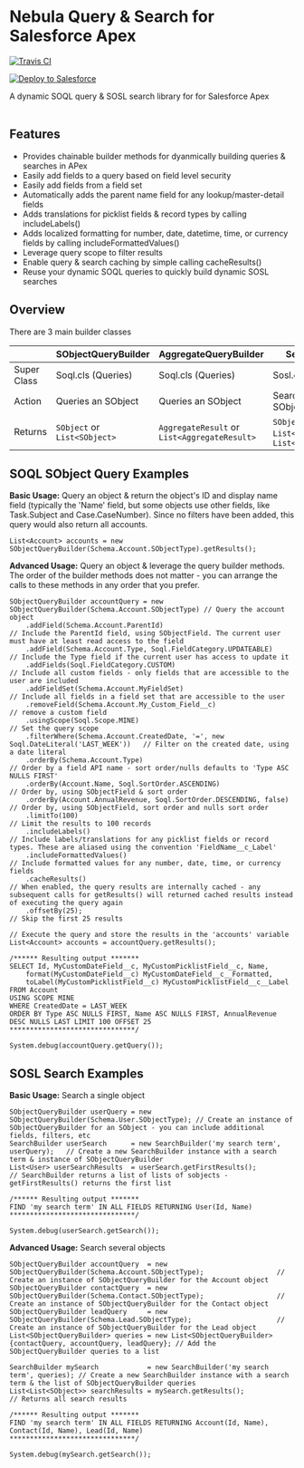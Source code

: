# Nebula Query & Search for Salesforce Apex
[![Travis CI](https://img.shields.io/travis/jongpie/NebulaQueryAndSearch/master.svg)](https://travis-ci.org/jongpie/NebulaQueryAndSearch)

<a href="https://githubsfdeploy.herokuapp.com" target="_blank">
    <img alt="Deploy to Salesforce" src="https://raw.githubusercontent.com/afawcett/githubsfdeploy/master/deploy.png">
</a>

A dynamic SOQL query & SOSL search library for for Salesforce Apex<br /><br />

## Features
* Provides chainable builder methods for dyanmically building queries & searches in APex
* Easily add fields to a query based on field level security
* Easily add fields from a field set
* Automatically adds the parent name field for any lookup/master-detail fields
* Adds translations for picklist fields & record types by calling includeLabels()
* Adds localized formatting for number, date, datetime, time, or currency fields by calling includeFormattedValues()
* Leverage query scope to filter results
* Enable query & search caching by simple calling cacheResults()
* Reuse your dynamic SOQL queries to quickly build dynamic SOSL searches

## Overview
There are 3 main builder classes

 &nbsp; | SObjectQueryBuilder | AggregateQueryBuilder | SearchBuilder
------- | --------------------|-----------------------|--------------
Super Class | Soql.cls (Queries) | Soql.cls (Queries) | Sosl.cls (Searches) | -
Action | Queries an SObject | Queries an SObject | Searches 1 or more SObjects
Returns | `SObject` or `List<SObject>` | `AggregateResult` or `List<AggregateResult>` | `SObject`, `List<SObject>` or `List<List<SObject>>`

## SOQL SObject Query Examples
**Basic Usage:** Query an object & return the object's ID and display name field (typically the 'Name' field, but some objects use other fields, like Task.Subject and Case.CaseNumber). Since no filters have been added, this query would also return all accounts.

```
List<Account> accounts = new SObjectQueryBuilder(Schema.Account.SObjectType).getResults();
```

**Advanced Usage:** Query an object & leverage the query builder methods. The order of the builder methods does not matter - you can arrange the calls to these methods in any order that you prefer.

```
SObjectQueryBuilder accountQuery = new SObjectQueryBuilder(Schema.Account.SObjectType) // Query the account object
    .addField(Schema.Account.ParentId)                                                 // Include the ParentId field, using SObjectField. The current user must have at least read access to the field
    .addField(Schema.Account.Type, Soql.FieldCategory.UPDATEABLE)                      // Include the Type field if the current user has access to update it
    .addFields(Soql.FieldCategory.CUSTOM)                                              // Include all custom fields - only fields that are accessible to the user are included
    .addFieldSet(Schema.Account.MyFieldSet)                                            // Include all fields in a field set that are accessible to the user
    .removeField(Schema.Account.My_Custom_Field__c)                                    // remove a custom field
    .usingScope(Soql.Scope.MINE)                                                       // Set the query scope
    .filterWhere(Schema.Account.CreatedDate, '=', new Soql.DateLiteral('LAST_WEEK'))   // Filter on the created date, using a date literal
    .orderBy(Schema.Account.Type)                                                      // Order by a field API name - sort order/nulls defaults to 'Type ASC NULLS FIRST'
    .orderBy(Account.Name, Soql.SortOrder.ASCENDING)                                   // Order by, using SObjectField & sort order
    .orderBy(Account.AnnualRevenue, Soql.SortOrder.DESCENDING, false)                  // Order by, using SObjectField, sort order and nulls sort order
    .limitTo(100)                                                                      // Limit the results to 100 records
    .includeLabels()                                                                   // Include labels/translations for any picklist fields or record types. These are aliased using the convention 'FieldName__c_Label'
    .includeFormattedValues()                                                          // Include formatted values for any number, date, time, or currency fields
    .cacheResults()                                                                    // When enabled, the query results are internally cached - any subsequent calls for getResults() will returned cached results instead of executing the query again
    .offsetBy(25);                                                                     // Skip the first 25 results

// Execute the query and store the results in the 'accounts' variable
List<Account> accounts = accountQuery.getResults();

/****** Resulting output *******
SELECT Id, MyCustomDateField__c, MyCustomPicklistField__c, Name,
    format(MyCustomDateField__c) MyCustomDateField__c__Formatted,
    toLabel(MyCustomPicklistField__c) MyCustomPicklistField__c__Label
FROM Account
USING SCOPE MINE
WHERE CreatedDate = LAST_WEEK
ORDER BY Type ASC NULLS FIRST, Name ASC NULLS FIRST, AnnualRevenue DESC NULLS LAST LIMIT 100 OFFSET 25
*******************************/

System.debug(accountQuery.getQuery());
```

## SOSL Search Examples
**Basic Usage:** Search a single object

```
SObjectQueryBuilder userQuery = new SObjectQueryBuilder(Schema.User.SObjectType); // Create an instance of SObjectQueryBuilder for an SObject - you can include additional fields, filters, etc
SearchBuilder userSearch      = new SearchBuilder('my search term', userQuery);   // Create a new SearchBuilder instance with a search term & instance of SObjectQueryBuilder
List<User> userSearchResults  = userSearch.getFirstResults();                     // SearchBuilder returns a list of lists of sobjects - getFirstResults() returns the first list

/****** Resulting output *******
FIND 'my search term' IN ALL FIELDS RETURNING User(Id, Name)
*******************************/

System.debug(userSearch.getSearch());
```

**Advanced Usage:** Search several objects

```
SObjectQueryBuilder accountQuery  = new SObjectQueryBuilder(Schema.Account.SObjectType);                  // Create an instance of SObjectQueryBuilder for the Account object
SObjectQueryBuilder contactQuery  = new SObjectQueryBuilder(Schema.Contact.SObjectType);                  // Create an instance of SObjectQueryBuilder for the Contact object
SObjectQueryBuilder leadQuery     = new SObjectQueryBuilder(Schema.Lead.SObjectType);                     // Create an instance of SObjectQueryBuilder for the Lead object
List<SObjectQueryBuilder> queries = new List<SObjectQueryBuilder>{contactQuery, accountQuery, leadQuery}; // Add the SObjectQueryBuilder queries to a list

SearchBuilder mySearch            = new SearchBuilder('my search term', queries); // Create a new SearchBuilder instance with a search term & the list of SObjectQueryBuilder queries
List<List<SObject>> searchResults = mySearch.getResults();                        // Returns all search results

/****** Resulting output *******
FIND 'my search term' IN ALL FIELDS RETURNING Account(Id, Name), Contact(Id, Name), Lead(Id, Name)
*******************************/

System.debug(mySearch.getSearch());
```